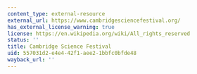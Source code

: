 ```yaml
---
content_type: external-resource
external_url: https://www.cambridgesciencefestival.org/
has_external_license_warning: true
license: https://en.wikipedia.org/wiki/All_rights_reserved
status: ''
title: Cambridge Science Festival
uid: 557031d2-e4e4-42f1-aee2-1bbfc0bfde48
wayback_url: ''
---
```


